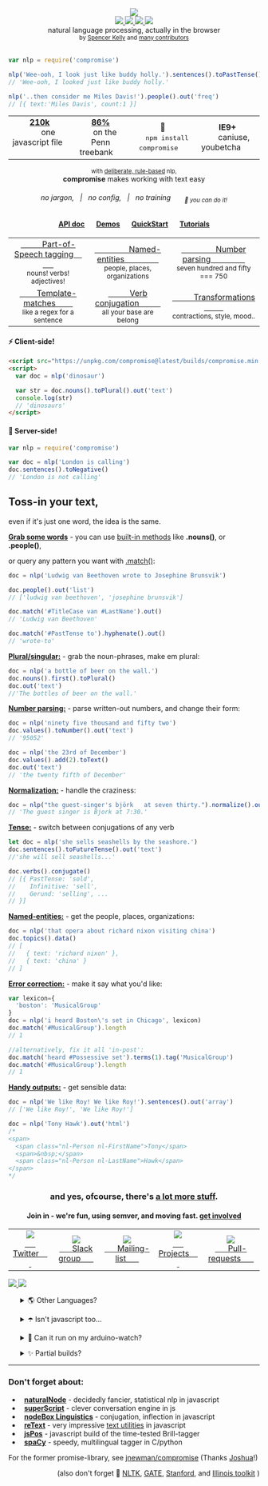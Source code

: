 <div align="center">
  <img src="https://cloud.githubusercontent.com/assets/399657/21955696/46e882d4-da3e-11e6-94a6-720c34e27df7.jpg" />
</div>
<div align="center">
  <a href="https://www.codacy.com/app/spencerkelly86/nlp_compromise">
    <img src="https://api.codacy.com/project/badge/grade/82cc8ebd98b64ed199d7be6021488062" />
  </a>
  <a href="https://npmjs.org/package/compromise">
    <img src="https://img.shields.io/npm/v/compromise.svg?style=flat-square" />
  </a>
  <a href="https://nodejs.org/api/documentation.html#documentation_stability_index">
    <img src="https://img.shields.io/badge/stability-stable-green.svg?style=flat-square" />
  </a>
  <a href="https://www.codacy.com/app/spencerkelly86/nlp_compromise">
    <img src="https://api.codacy.com/project/badge/Coverage/82cc8ebd98b64ed199d7be6021488062" />
  </a>
  <div>natural language processing, actually in the browser</div>
  <sub>
    by
    <a href="https://github.com/spencermountain">Spencer Kelly</a> and
    <a href="https://github.com/nlp-compromise/compromise/graphs/contributors">
      many contributors
    </a>
  </sub>
</div>
<br/>

```javascript
var nlp = require('compromise')

nlp('Wee-ooh, I look just like buddy holly.').sentences().toPastTense()
// 'Wee-ooh, I looked just like buddy holly.'

nlp('..then consider me Miles Davis!').people().out('freq')
// [{ text:'Miles Davis', count:1 }]
```

<div align="center">
  <table align="center">
    <tr align="center">
      <td align="center">
        <b>
          <a href="https://unpkg.com/compromise@latest/builds/compromise.min.js">
            210k
          </a>
        </b>
        <div>
           &nbsp; &nbsp; &nbsp; &nbsp; one javascript file &nbsp; &nbsp; &nbsp; &nbsp;
        </div>
      </td>
      <td align="center">
        <div>
          <b>
            <a href="https://github.com/nlp-compromise/compromise/wiki/Accuracy">
              86%
            </a>
          </b>
          <div>
            &nbsp; &nbsp; on the Penn treebank &nbsp; &nbsp;
         </div>
      </td>
      <td align="center">
        <b>🙏</b>
        <div>
          &nbsp; &nbsp; <kbd>npm install compromise</kbd> &nbsp; &nbsp;
        </div>
      </td>
      <td align="center">
        <b>IE9+</b>
        <div>
           &nbsp; &nbsp; &nbsp;  caniuse, youbetcha &nbsp; &nbsp; &nbsp;
        </div>
      </td>
    </tr>
  </table>
</div>

<div align="center">
  <sub>with <a href="https://github.com/nlp-compromise/compromise/wiki/Justification">deliberate, rule-based</a> nlp,</sub>
  <br/>
  <b>compromise</b> makes working with text easy
</div>
<h6 align="center">
  no jargon, &nbsp; | &nbsp; no config, &nbsp; | &nbsp; no training
  &nbsp; &nbsp; &nbsp;
  <sub><i>🙌 you can do it!</i></sub>
</h6>

<h4 align="center">
  <a href="http://compromise.cool/docs">API doc</a>
  &nbsp; &nbsp; &nbsp;
  <a href="http://compromise.cool/demos">Demos</a>
  &nbsp; &nbsp; &nbsp;
  <a href="https://github.com/nlp-compromise/compromise/wiki/QuickStart">QuickStart</a>
  &nbsp; &nbsp; &nbsp;
  <a href="https://github.com/nlp-compromise/compromise/wiki/Usage">Tutorials</a>
</h3>

<table>
   <tr>
      <td>
         <div align="center">
            <a href="https://nlp-expo.firebaseapp.com/expo/show-all-the-nouns-760733">
            &nbsp; &nbsp; &nbsp; &nbsp; &nbsp; Part-of-Speech tagging &nbsp; &nbsp; &nbsp; &nbsp; &nbsp;
            </a>
         </div>
         <div align="center">
            <sub>nouns! verbs! adjectives!</sub>
         </div>
      </td>
      <td>
         <div align="center">
            <a href="https://nlp-expo.firebaseapp.com/expo/named-entity-recognition-208197">
            &nbsp; &nbsp; &nbsp; &nbsp; &nbsp; &nbsp; &nbsp; &nbsp; Named-entities &nbsp; &nbsp; &nbsp; &nbsp; &nbsp; &nbsp; &nbsp; &nbsp;
            </a>
         </div>
         <div align="center">
            <sub>people, places, organizations</sub>
         </div>
      </td>
      <td>
         <div align="center">
            <a href="https://nlp-expo.firebaseapp.com/expo/parse-all-the-numbers-278986">
          &nbsp; &nbsp; &nbsp; &nbsp; &nbsp; &nbsp; &nbsp; &nbsp; Number parsing &nbsp; &nbsp; &nbsp; &nbsp; &nbsp; &nbsp; &nbsp; &nbsp;
            </a>
         </div>
         <div align="center">
            <sub>seven hundred and fifty === 750</sub>
         </div>
      </td>
   </tr>
   <tr>
      <td>
         <div align="center">
            <a href="https://nlp-expo.firebaseapp.com/expo/custom-pos-tagging-161281">
            &nbsp; &nbsp; &nbsp; &nbsp; Template-matches &nbsp; &nbsp; &nbsp; &nbsp;
            </a>
         </div>
         <div align="center">
            <sub>like a regex for a sentence</sub>
         </div>
      </td>
      <td>
         <div align="center">
            <a href="https://nlp-expo.firebaseapp.com/expo/change-sentence-tense-203483">
            &nbsp; &nbsp; &nbsp; &nbsp; &nbsp; Verb conjugation &nbsp; &nbsp; &nbsp; &nbsp; &nbsp;
            </a>
         </div>
         <div align="center">
            <sub>all your base are belong</sub>
         </div>
      </td>
      <td>
         <div align="center">
            <a href="https://github.com/nlp-compromise/compromise/wiki/Usage">
            &nbsp; &nbsp; &nbsp; &nbsp; &nbsp; Transformations &nbsp; &nbsp; &nbsp; &nbsp; &nbsp;
            </a>
         </div>
         <div align="center">
            <sub>contractions, style, mood..</sub>
         </div>
      </td>
   </tr>
</table>

#### ⚡️ Client-side!
```html
<script src="https://unpkg.com/compromise@latest/builds/compromise.min.js"></script>
<script>
  var doc = nlp('dinosaur')

  var str = doc.nouns().toPlural().out('text')
  console.log(str)
  // 'dinosaurs'
</script>
```

#### 🌋 Server-side!
```javascript
var nlp = require('compromise')

var doc = nlp('London is calling')
doc.sentences().toNegative()
// 'London is not calling'
```

## Toss-in your text,
even if it's just one word, the idea is the same.

**[Grab some words](https://github.com/nlp-compromise/compromise/wiki/Usage)** - you can use [built-in methods](https://github.com/nlp-compromise/compromise/wiki/Usage#subset-methods) like **.nouns()**, or **.people()**,

or query any pattern you want with [.match()](https://github.com/nlp-compromise/compromise/wiki/Match-syntax):
```js
doc = nlp('Ludwig van Beethoven wrote to Josephine Brunsvik')

doc.people().out('list')
// ['ludwig van beethoven', 'josephine brunsvik']

doc.match('#TitleCase van #LastName').out()
// 'Ludwig van Beethoven'

doc.match('#PastTense to').hyphenate().out()
// 'wrote-to'
```

<a href="https://github.com/nlp-compromise/compromise/wiki/Nouns"><b>Plural/singular:</b></a> - grab the noun-phrases, make em plural:
```javascript
doc = nlp('a bottle of beer on the wall.')
doc.nouns().first().toPlural()
doc.out('text')
//'The bottles of beer on the wall.'
```

<a href="https://github.com/nlp-compromise/compromise/wiki/Values"><b>Number parsing:</b></a> - parse written-out numbers, and change their form:
```javascript
doc = nlp('ninety five thousand and fifty two')
doc.values().toNumber().out('text')
// '95052'

doc = nlp('the 23rd of December')
doc.values().add(2).toText()
doc.out('text')
// 'the twenty fifth of December'
```

<a href="https://github.com/nlp-compromise/compromise/wiki/Usage"><b>Normalization:</b></a> - handle the craziness:
```javascript
doc = nlp("the guest-singer's björk   at seven thirty.").normalize().out('text')
// 'The guest singer is Bjork at 7:30.'
```

<a href="https://github.com/nlp-compromise/compromise/wiki/Verbs"><b>Tense:</b></a> - switch between conjugations of any verb
```javascript
let doc = nlp('she sells seashells by the seashore.')
doc.sentences().toFutureTense().out('text')
//'she will sell seashells...'

doc.verbs().conjugate()
// [{ PastTense: 'sold',
//    Infinitive: 'sell',
//    Gerund: 'selling', ...
// }]
```

<a href="https://github.com/nlp-compromise/compromise/wiki/Usage"><b> Named-entities:</b></a> - get the people, places, organizations:
```javascript
doc = nlp('that opera about richard nixon visiting china')
doc.topics().data()
// [
//   { text: 'richard nixon' },
//   { text: 'china' }
// ]
```

<a href="https://github.com/nlp-compromise/compromise/wiki/Lexicon"><b>Error correction:</b></a> - make it say what you'd like:
```javascript
var lexicon={
  'boston': 'MusicalGroup'
}
doc = nlp('i heard Boston\'s set in Chicago', lexicon)
doc.match('#MusicalGroup').length
// 1

//alternatively, fix it all 'in-post':
doc.match('heard #Possessive set').terms(1).tag('MusicalGroup')
doc.match('#MusicalGroup').length
// 1
```

<a href="https://github.com/nlp-compromise/compromise/wiki/Output"><b> Handy outputs:</b></a> - get sensible data:
```javascript
doc = nlp('We like Roy! We like Roy!').sentences().out('array')
// ['We like Roy!', 'We like Roy!']

doc = nlp('Tony Hawk').out('html')
/*
<span>
  <span class="nl-Person nl-FirstName">Tony</span>
  <span>&nbsp;</span>
  <span class="nl-Person nl-LastName">Hawk</span>
</span>
*/
```
<h3 align="center">
  and yes, ofcourse, there's <a href="http://compromise.cool/demos">a lot more stuff</a>.
</h3>
<h4 align="center">
  <b>Join in -</b>
  we're fun, using <b>semver</b>, and moving fast.
  <a href="https://github.com/nlp-compromise/compromise/wiki">get involved</a>
</h4>

<table>
  <tr align="center">
    <td>
      <a href="https://twitter.com/nlp_compromise">
        <img src="https://cloud.githubusercontent.com/assets/399657/21956672/a30cf206-da53-11e6-8c6c-0995cf2aef62.jpg"/>
        <div>&nbsp; &nbsp; &nbsp; Twitter &nbsp; &nbsp; &nbsp; </div>
      </a>
    </td>
    <td>
      <a href="http://slack.compromise.cool/">
        <img src="https://cloud.githubusercontent.com/assets/399657/21956671/a30cbc82-da53-11e6-82d6-aaaaebc0bc93.jpg"/>
        <div>&nbsp; &nbsp; &nbsp; Slack group &nbsp; &nbsp; &nbsp; </div>
      </a>
    </td>
    <td>
      <a href="http://nlpcompromise.us12.list-manage2.com/subscribe?u=d5bd9bcc36c4bef0fd5f6e75f&id=8738c1f5ef">
        <img src="https://cloud.githubusercontent.com/assets/399657/21956670/a30be6e0-da53-11e6-9aaf-52a10b8c3195.jpg"/>
        <div>&nbsp; &nbsp; &nbsp; Mailing-list &nbsp; &nbsp; &nbsp; </div>
      </a>
    </td>
    <td>
      <a href="https://github.com/nlp-compromise/nlp_compromise/wiki/Projects">
        <img src="https://cloud.githubusercontent.com/assets/399657/26513481/a755ac38-4239-11e7-960a-1c26d85ddc1c.png"/>
        <div>&nbsp; &nbsp; &nbsp; Projects &nbsp; &nbsp; &nbsp; </div>
      </a>
    </td>
    <td>
      <a href="https://github.com/nlp-compromise/compromise/wiki/Contributing">
        <img src="https://cloud.githubusercontent.com/assets/399657/21956742/5985a89c-da55-11e6-87bc-4f0f1549d202.jpg"/>
        <div>&nbsp; &nbsp; &nbsp; Pull-requests &nbsp; &nbsp; &nbsp; </div>
      </a>
    </td>
  </tr>
</table>

<div align="left">
  <a href="https://www.youtube.com/watch?v=WuPVS2tCg8s">
    <img src="http://img.youtube.com/vi/WuPVS2tCg8s/mqdefault.jpg"/>
  </a>
  <a href="https://www.youtube.com/watch?v=c_hmwFwvO0U">
    <img src="https://user-images.githubusercontent.com/399657/27890263-88e1fd10-61bf-11e7-93f2-745167f88d58.png"/>
  </a>
</div>

<p></p>
<ul align="left">
  <p>
    <details>
      <summary>🌎 Other Languages?</summary>
      <p></p>
      <ul>
        okay! we've got work-in-progress forks for <a href="https://github.com/nlp-compromise/de-compromise">German</a> and <a href="https://github.com/nlp-compromise/fr-compromise">French</a>, in the same philosophy.
        <br/>
        Get involved!
      </ul>
      <p></p>
    </details>
  </p>
  <p>
    <details>
      <summary>☂️ Isn't javascript too...</summary>
      <p></p>
      <ul>
        yeah..
        <br/>
        it wasn't built to compete with the stanford tagger, and may not fit every project.
        <br/>
        all string stuff is synchronous too, and parallelizing is weird.
        <br/>
        See <a href="https://github.com/nlp-compromise/compromise/wiki/Speed">here</a> for information about speed & performance.
      </ul>
      <p></p>
    </details>
  </p>  
  <p>
    <details>
      <summary>💃 Can it run on my arduino-watch?</summary>
      <p></p>
      <ul>
        Only if it's water-proof!
        <br/>
        See <a href="https://github.com/nlp-compromise/compromise/wiki/QuickStart">quickStart</a> for all sorts of funny environments.
      </ul>
      <p></p>
    </details>
  </p>
  <p>
    <details>
      <summary>✨ Partial builds?</summary>
      <p></p>
      <ul>
        compromise can't be tree-shaken, because it's one function.
        <br/> - and the tagging methods are competitive, so it's not recommended to pull-out stuff.
        <br/>
        It's recommended to load the library fully, given it's smaller than <a href="https://68.media.tumblr.com/tumblr_m674jlpyPT1ry8fquo1_250.gif">this gif</a>.
      </ul>
      <p></p>
    </details>
  </p>
</ul>

<hr/>

### Don't forget about:
* &nbsp; **[naturalNode](https://github.com/NaturalNode/natural)** - decidedly fancier, statistical nlp in javascript
* &nbsp; **[superScript](http://superscriptjs.com/)** - clever conversation engine in js
* &nbsp; **[nodeBox Linguistics](https://www.nodebox.net/code/index.php/Linguistics)** - conjugation, inflection in javascript
* &nbsp; **[reText](https://github.com/wooorm/retext)** - very impressive [text utilities](https://github.com/wooorm/retext/blob/master/doc/plugins.md) in javascript
* &nbsp; **[jsPos](https://code.google.com/archive/p/jspos/)** - javascript build of the time-tested Brill-tagger
* &nbsp; **[spaCy](https://spacy.io/)** - speedy, multilingual tagger in C/python

For the former promise-library, see [jnewman/compromise](https://github.com/jnewman/compromise)
(Thanks [Joshua](https://github.com/jnewman)!)

<div align="right">
(also don't forget 🙇
<a href="http://www.nltk.org/">NLTK</a>,
<a href="https://gate.ac.uk">GATE</a>,
<a href="http://nlp.stanford.edu/software/lex-parser.shtml">Stanford</a>,
and
<a href="http://cogcomp.cs.illinois.edu/page/software/">Illinois toolkit</a>
)
</div>
